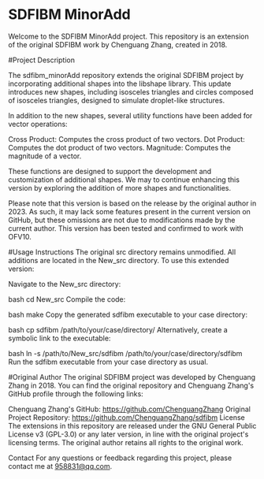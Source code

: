 # SDFIBM MinorAdd
Welcome to the SDFIBM MinorAdd project. This repository is an extension of the original SDFIBM work by Chenguang Zhang, created in 2018.

#Project Description

The sdfibm_minorAdd repository extends the original SDFIBM project by incorporating additional shapes into the libshape library. This update introduces new shapes, including isosceles triangles and circles composed of isosceles triangles, designed to simulate droplet-like structures.

In addition to the new shapes, several utility functions have been added for vector operations:

Cross Product: Computes the cross product of two vectors.
Dot Product: Computes the dot product of two vectors.
Magnitude: Computes the magnitude of a vector.

These functions are designed to support the development and customization of additional shapes. We may to continue enhancing this version by exploring the addition of more shapes and functionalities. 

Please note that this version is based on the release by the original author in 2023. As such, it may lack some features present in the current version on GitHub, but these omissions are not due to modifications made by the current author. This version has been tested and confirmed to work with OFV10.

#Usage Instructions
The original src directory remains unmodified. All additions are located in the New_src directory. To use this extended version:

Navigate to the New_src directory:

bash
cd New_src
Compile the code:

bash
make
Copy the generated sdfibm executable to your case directory:

bash
cp sdfibm /path/to/your/case/directory/
Alternatively, create a symbolic link to the executable:

bash
ln -s /path/to/New_src/sdfibm /path/to/your/case/directory/sdfibm
Run the sdfibm executable from your case directory as usual.

#Original Author
The original SDFIBM project was developed by Chenguang Zhang in 2018. You can find the original repository and Chenguang Zhang's GitHub profile through the following links:

Chenguang Zhang's GitHub: https://github.com/ChenguangZhang
Original Project Repository: https://github.com/ChenguangZhang/sdfibm
License
The extensions in this repository are released under the GNU General Public License v3 (GPL-3.0) or any later version, in line with the original project's licensing terms. The original author retains all rights to the original work.

Contact
For any questions or feedback regarding this project, please contact me at 958831@qq.com.
